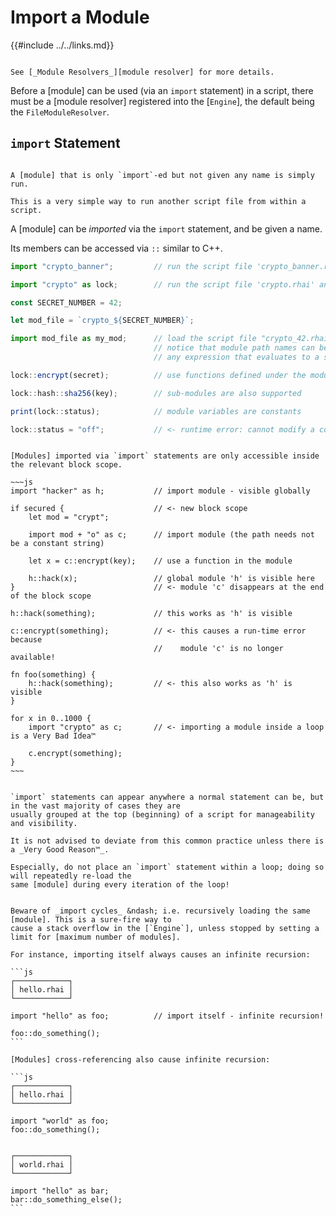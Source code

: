 Import a Module
===============

{{#include ../../links.md}}

```admonish info.side "See also"

See [_Module Resolvers_][module resolver] for more details.
```

Before a [module] can be used (via an `import` statement) in a script, there must be a
[module resolver] registered into the [`Engine`], the default being the `FileModuleResolver`.


`import` Statement
-----------------

```admonish tip.side.wide "Tip"

A [module] that is only `import`-ed but not given any name is simply run.

This is a very simple way to run another script file from within a script.
```

A [module] can be _imported_ via the `import` statement, and be given a name.

Its members can be accessed via `::` similar to C++.

```js
import "crypto_banner";         // run the script file 'crypto_banner.rhai' without creating an imported module

import "crypto" as lock;        // run the script file 'crypto.rhai' and import it as a module named 'lock'

const SECRET_NUMBER = 42;

let mod_file = `crypto_${SECRET_NUMBER}`;

import mod_file as my_mod;      // load the script file "crypto_42.rhai" and import it as a module named 'my_mod'
                                // notice that module path names can be dynamically constructed!
                                // any expression that evaluates to a string is acceptable after the 'import' keyword

lock::encrypt(secret);          // use functions defined under the module via '::'

lock::hash::sha256(key);        // sub-modules are also supported

print(lock::status);            // module variables are constants

lock::status = "off";           // <- runtime error: cannot modify a constant
```


```admonish info "Imports are _scoped_"

[Modules] imported via `import` statements are only accessible inside the relevant block scope.

~~~js
import "hacker" as h;           // import module - visible globally

if secured {                    // <- new block scope
    let mod = "crypt";

    import mod + "o" as c;      // import module (the path needs not be a constant string)

    let x = c::encrypt(key);    // use a function in the module

    h::hack(x);                 // global module 'h' is visible here
}                               // <- module 'c' disappears at the end of the block scope

h::hack(something);             // this works as 'h' is visible

c::encrypt(something);          // <- this causes a run-time error because
                                //    module 'c' is no longer available!

fn foo(something) {
    h::hack(something);         // <- this also works as 'h' is visible
}

for x in 0..1000 {
    import "crypto" as c;       // <- importing a module inside a loop is a Very Bad Idea™

    c.encrypt(something);
}
~~~
```

~~~admonish note "Place `import` statements at the top"

`import` statements can appear anywhere a normal statement can be, but in the vast majority of cases they are
usually grouped at the top (beginning) of a script for manageability and visibility.

It is not advised to deviate from this common practice unless there is a _Very Good Reason™_.

Especially, do not place an `import` statement within a loop; doing so will repeatedly re-load the
same [module] during every iteration of the loop!
~~~

~~~admonish danger "Recursive imports"

Beware of _import cycles_ &ndash; i.e. recursively loading the same [module]. This is a sure-fire way to
cause a stack overflow in the [`Engine`], unless stopped by setting a limit for [maximum number of modules].

For instance, importing itself always causes an infinite recursion:

```js
┌────────────┐
│ hello.rhai │
└────────────┘

import "hello" as foo;          // import itself - infinite recursion!

foo::do_something();
```

[Modules] cross-referencing also cause infinite recursion:

```js
┌────────────┐
│ hello.rhai │
└────────────┘

import "world" as foo;
foo::do_something();


┌────────────┐
│ world.rhai │
└────────────┘

import "hello" as bar;
bar::do_something_else();
```
~~~
